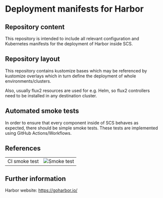 # Deployment manifests for Harbor

## Repository content

This repository is intended to include all relevant configuration
and Kubernetes manifests for the deployment of Harbor inside SCS.

## Repository layout

This repository contains kustomize bases which may be referenced by
kustomize overlays which in turn define the deployment of whole
environments/clusters.

Also, usually flux2 resources are used for e.g. Helm, so flux2 controllers need to be installed in any destination cluster.

## Automated smoke tests

In order to ensure that every component inside of SCS behaves as
expected, there should be simple smoke tests.
These tests are implemented using GitHub Actions/Workflows.

## References

| | |
| --- | --- |
| CI smoke test | ![Smoke test](https://github.com/SovereignCloudStack/k8s-harbor/workflows/CI/badge.svg) |



## Further information

Harbor website: https://goharbor.io/



